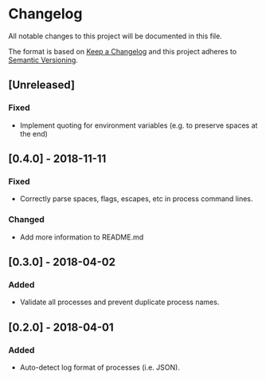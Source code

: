 # Changelog
All notable changes to this project will be documented in this file.

The format is based on [Keep a Changelog](http://keepachangelog.com/en/1.0.0/)
and this project adheres to [Semantic Versioning](http://semver.org/spec/v2.0.0.html).

## [Unreleased]
### Fixed
- Implement quoting for environment variables (e.g. to preserve spaces at the end)

## [0.4.0] - 2018-11-11
### Fixed
- Correctly parse spaces, flags, escapes, etc in process command lines.

### Changed
- Add more information to README.md

## [0.3.0] - 2018-04-02
### Added
- Validate all processes and prevent duplicate process names.

## [0.2.0] - 2018-04-01
### Added
- Auto-detect log format of processes (i.e. JSON).
